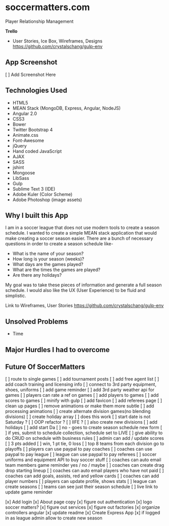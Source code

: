 # soccermatters.com
Player Relationship Management

**Trello**
* User Stories, Ice Box, Wireframes, Designs
https://github.com/crystalschang/gulp-env


## App Screenshot
[ ] Add Screenshot Here

## Technologies Used
* HTML5
* MEAN Stack (MongoDB, Express, Angular, NodeJS)
* Angular 2.0
* CSS3
* Bower
* Twitter Bootstrap 4
* Animate.css
* Font-Awesome
* jQuery
* Hand coded JavaScript
* AJAX
* SASS
* jshint
* Mongoose
* LibSass
* Gulp
* Sublime Text 3 (IDE)
* Adobe Kuler (Color Scheme)
* Adobe Photoshop (image assets)

## Why I built this App
I am in a soccer league that does not use modern tools to create a season schedule. I wanted to create a simple MEAN stack application
that would make creating a soccer season easier. There are a bunch of
necessary questions in order to create a season schedule like-
* What is the name of your season?
* How long is your season (weeks)?
* What days are the games played?
* What are the times the games are played?
* Are there any holidays?

My goal was to take these pieces of information and generate a full season schedule. I would also like the UX (User Experience) to be fluid and simplistic.

Link to Wireframes, User Stories
https://github.com/crystalschang/gulp-env

## Unsolved Problems
* Time

## Major Hurdles I had to overcome

## Future Of SoccerMatters
[ ] route to single games
[ ] add tournament posts
[ ] add free agent list
[ ] add coach training and licensing info
[ ] connect to 3rd party equipment, shoes, uniforms
[ ] add game reminder
[ ] add 3rd party weather api for games
[ ] players can rate a ref on games
[ ] add players to games
[ ] add scores to games
[ ] minify with gulp
[ ] add favicon
[ ] add referees page
[ ] clean up pages
[ ] remove animations or make them more subtle
[ ] add processing animations
[ ] create alternate division games(no blending divisions)
[ ] create holiday array
[ ] does this work
[ ] start date is not Saturday ?
[ ] OOP refactor ?
[ ] IIFE ?
[ ] also create new divisions
[ ] add holidays
[ ] add start Da
[ ] no - goes to create season schedule new form
[ ] if yes, submit to schedule collection, schedule set to LIVE
[ ] give ability to do CRUD on schedule with business rules
[ ] admin can add / update scores
[ ] 3 pts added
[ ] win, 1 pt tie, 0 loss
[ ] top 8 teams from each division go to playoffs
[ ] players can use paypal to pay coaches
[ ] coaches can use paypal to pay league
[ ] league can use paypal to pay referees
[ ] soccer uniforms and equipment API to buy soccer stuff
[ ] coaches can auto email team members game reminder yes / no / maybe
[ ] coaches can create drag drop starting lineup
[ ] coaches can auto email players who have not paid
[ ] coaches can add goals, assists, red and yellow cards
[ ] coaches can add player numbers
[ ] players can update profile, shows stats
[ ] league can create seasons
[ ] teams can see just their season schedule
[ ] live link to update game reminder

[x] Add login
[x] About page copy
[x] figure out authentication
[x] logo soccer matters?
[x] figure out services
[x] figure out factories
[x] organize controllers angular
[x] update readme
[x] Create Express App
[x] if logged in as league admin allow to create new season
